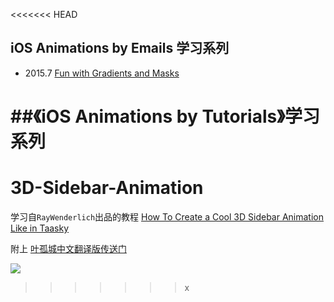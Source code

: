 <<<<<<< HEAD
## iOS Animations by Emails 学习系列

- 2015.7 [Fun with Gradients and Masks](https://github.com/949478479/ColorIntroduction/tree/master/ColorIntroduction)

##《iOS Animations by Tutorials》学习系列
=======
# 3D-Sidebar-Animation

学习自`RayWenderlich`出品的教程 [How To Create a Cool 3D Sidebar Animation Like in Taasky](http://www.raywenderlich.com/87268/3d-effect-taasky-swift)

附上 [叶孤城中文翻译版传送门](http://www.jianshu.com/p/a7f5cab17395)

![](https://github.com/949478479/3D-Sidebar-Animation/blob/gif/taasky.gif)
>>>>>>> x
